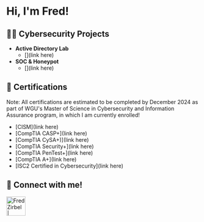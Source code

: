 <h1>Hi, I'm Fred!

<h2>👨‍💻 Cybersecurity Projects</h2>

- <b>Active Directory Lab</b>
  - [](link here)
- <b>SOC & Honeypot</b>
  - [](link here)

<h2>📜 Certifications</h2>

Note: All certifications are estimated to be completed by December 2024 as part of WGU's Master of Science in Cybersecurity and Information Assurance program, in which I am currently enrolled!
- [CISM](link here)
- [CompTIA CASP+](link here)
- [CompTIA CySA+)](link here)
- [CompTIA Security+](link here)
- [CompTIA PenTest+](link here)
- [CompTIA A+](link here)
- [ISC2 Certified in Cybersecurity](link here)

<h2> 🤳 Connect with me!</h2>

[<img align="left" alt="FredZirbel | LinkedIn" width="50px" src="https://static.vecteezy.com/system/resources/previews/018/930/587/original/linkedin-logo-linkedin-icon-transparent-free-png.png" />][linkedin]

[linkedin]: https://linkedin.com/in/fredzirbel
